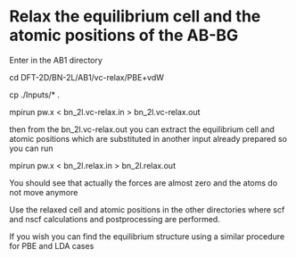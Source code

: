 # Relax the equilibrium cell and the atomic positions of the AB-BG
Enter in the AB1 directory

cd  DFT-2D/BN-2L/AB1/vc-relax/PBE+vdW

cp ./Inputs/* .

mpirun pw.x < bn_2l.vc-relax.in > bn_2l.vc-relax.out 

then from the bn_2l.vc-relax.out you can extract the equilibrium cell and atomic positions which
are substituted in another input already prepared so you can run

mpirun pw.x < bn_2l.relax.in > bn_2l.relax.out

You should see that actually the forces are almost zero and the atoms do not move anymore
 
Use the relaxed cell  and atomic positions in the other directories where scf and nscf calculations
and postprocessing are performed.

If you wish you can find the equilibrium structure using a similar procedure for PBE and LDA cases
